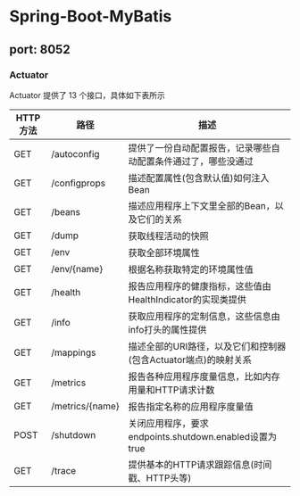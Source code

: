 # Spring-Boot-MyBatis
## port: 8052
### Actuator
Actuator 提供了 13 个接口，具体如下表所示

| HTTP方法 | 路径 | 描述 |
| ------ | ------ | ------ |
| GET	| /autoconfig | 提供了一份自动配置报告，记录哪些自动配置条件通过了，哪些没通过 |
| GET	| /configprops | 描述配置属性(包含默认值)如何注入Bean |
| GET	| /beans | 描述应用程序上下文里全部的Bean，以及它们的关系 |
| GET	| /dump | 获取线程活动的快照 |
| GET	| /env | 获取全部环境属性 |
| GET	| /env/{name} | 根据名称获取特定的环境属性值 |
| GET	| /health	| 报告应用程序的健康指标，这些值由HealthIndicator的实现类提供 |
| GET	| /info	| 获取应用程序的定制信息，这些信息由info打头的属性提供 |
| GET	| /mappings	| 描述全部的URI路径，以及它们和控制器(包含Actuator端点)的映射关系 |
| GET	| /metrics	| 报告各种应用程序度量信息，比如内存用量和HTTP请求计数 |
| GET	| /metrics/{name}	| 报告指定名称的应用程序度量值 |
| POST | /shutdown	| 关闭应用程序，要求endpoints.shutdown.enabled设置为true |
| GET	| /trace	| 提供基本的HTTP请求跟踪信息(时间戳、HTTP头等) |
